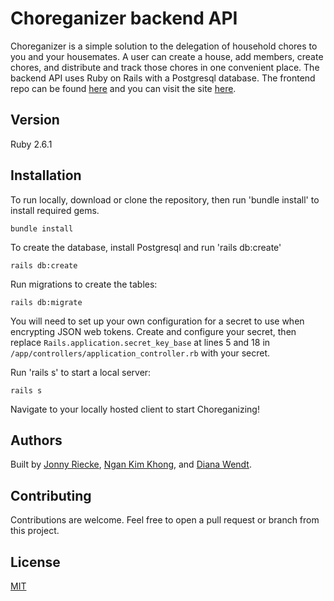 # Choreganizer backend API

Choreganizer is a simple solution to the delegation of household chores to you and your housemates. A user can create a house, add members, create chores, and distribute and track those chores in one convenient place. The backend API uses Ruby on Rails with a Postgresql database. The frontend repo can be found [here](https://github.com/nk2303/chore-app-frontend) and you can visit the site [here](https://choreganizer-f0c34.web.app/).

## Version

Ruby 2.6.1

## Installation

To run locally, download or clone the repository, then run 'bundle install' to install required gems.
```
bundle install
```
To create the database, install Postgresql and run 'rails db:create'
```
rails db:create
```
Run migrations to create the tables:
```
rails db:migrate
```

You will need to set up your own configuration for a secret to use when encrypting JSON web tokens. Create and configure your secret, then replace `Rails.application.secret_key_base` at lines 5 and 18 in `/app/controllers/application_controller.rb` with your secret.

Run 'rails s' to start a local server:
```
rails s
```
Navigate to your locally hosted client to start Choreganizing!

## Authors

Built by [Jonny Riecke](https://github.com/Jricecake), [Ngan Kim Khong](https://github.com/nk2303), and [Diana Wendt](https://github.com/dianakw8591).

## Contributing

Contributions are welcome. Feel free to open a pull request or branch from this project.

## License

[MIT](https://choosealicense.com/licenses/mit/)


